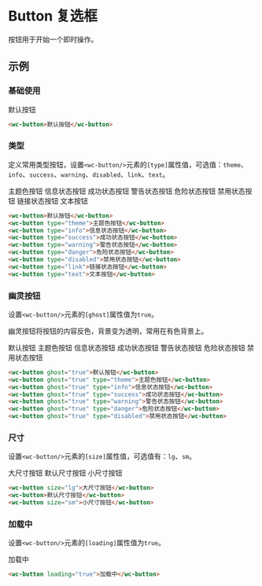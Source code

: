 # Button 复选框

按钮用于开始一个即时操作。

## 示例

### 基础使用

<output data-lang="示例">
    <wc-button type="">默认按钮</wc-button>
</output>

```html
<wc-button>默认按钮</wc-button>
```

### 类型

定义常用类型按钮，设置`<wc-button/>`元素的`[type]`属性值，可选值：`theme`、`info`、`success`、`warning`、`disabled`、`link`、`text`。

<output data-lang="示例">
    <wc-button type="theme">主题色按钮</wc-button>
    <wc-button type="info">信息状态按钮</wc-button>
    <wc-button type="success">成功状态按钮</wc-button>
    <wc-button type="warning">警告状态按钮</wc-button>
    <wc-button type="danger">危险状态按钮</wc-button>
    <wc-button type="disabled">禁用状态按钮</wc-button>
    <wc-button type="link">链接状态按钮</wc-button>
    <wc-button type="text">文本按钮</wc-button>
</output>

```html
<wc-button>默认按钮</wc-button>
<wc-button type="theme">主题色按钮</wc-button>
<wc-button type="info">信息状态按钮</wc-button>
<wc-button type="success">成功状态按钮</wc-button>
<wc-button type="warning">警告状态按钮</wc-button>
<wc-button type="danger">危险状态按钮</wc-button>
<wc-button type="disabled">禁用状态按钮</wc-button>
<wc-button type="link">链接状态按钮</wc-button>
<wc-button type="text">文本按钮</wc-button>
```

### 幽灵按钮

设置`<wc-button/>`元素的`[ghost]`属性值为`true`。

幽灵按钮将按钮的内容反色，背景变为透明，常用在有色背景上。

<output data-lang="示例">
    <wc-button ghost="true" type="">默认按钮</wc-button>
    <wc-button ghost="true" type="theme">主题色按钮</wc-button>
    <wc-button ghost="true" type="info">信息状态按钮</wc-button>
    <wc-button ghost="true" type="success">成功状态按钮</wc-button>
    <wc-button ghost="true" type="warning">警告状态按钮</wc-button>
    <wc-button ghost="true" type="danger">危险状态按钮</wc-button>
    <wc-button ghost="true" type="disabled">禁用状态按钮</wc-button>
</output>

```html
<wc-button ghost="true">默认按钮</wc-button>
<wc-button ghost="true" type="theme">主题色按钮</wc-button>
<wc-button ghost="true" type="info">信息状态按钮</wc-button>
<wc-button ghost="true" type="success">成功状态按钮</wc-button>
<wc-button ghost="true" type="warning">警告状态按钮</wc-button>
<wc-button ghost="true" type="danger">危险状态按钮</wc-button>
<wc-button ghost="true" type="disabled">禁用状态按钮</wc-button>
```

### 尺寸

设置`<wc-button/>`元素的`[size]`属性值，可选值有：`lg`、`sm`。

<output data-lang="示例">
    <wc-button size="lg">大尺寸按钮</wc-button>
    <wc-button>默认尺寸按钮</wc-button>
    <wc-button size="sm">小尺寸按钮</wc-button>
</output>

```html
<wc-button size="lg">大尺寸按钮</wc-button>
<wc-button>默认尺寸按钮</wc-button>
<wc-button size="sm">小尺寸按钮</wc-button>
```

### 加载中

设置`<wc-button/>`元素的`[loading]`属性值为`true`。

<output data-lang="示例">
    <wc-button loading="true">加载中</wc-button>
</output>

```html
<wc-button loading="true">加载中</wc-button>
```
